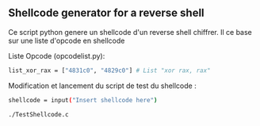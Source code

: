 ## Shellcode generator for a reverse shell
Ce script python genere un shellcode d'un reverse shell chiffrer. Il ce base sur une liste d'opcode en shellcode 

Liste Opcode (opcodelist.py):

```sh
list_xor_rax = ["4831c0", "4829c0"] # List "xor rax, rax"
```

Modification et lancement du script de test du shellcode :
```sh
shellcode = input("Insert shellcode here")
```

```sh
./TestShellcode.c
```